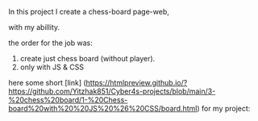 In this project I create a chess-board page-web,

with my abillity.

the order for the job was:

1. create just chess board (without player).
2. only with JS & CSS

here some short [link] (https://htmlpreview.github.io/?https://github.com/Yitzhak851/Cyber4s-projects/blob/main/3-%20chess%20board/1-%20Chess-board%20with%20%20JS%20%26%20CSS/board.html) for my project:
